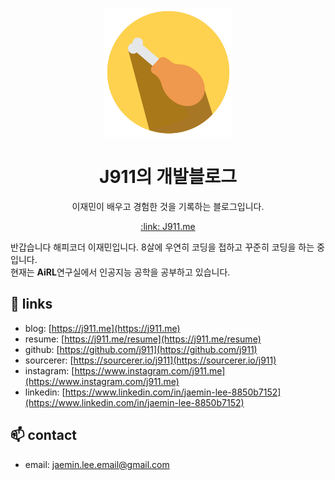 <p align="center">
  <img src="assets/image/logo-round.png">
  <h1 align="center">J911의 개발블로그</h1>
  <p align="center">이재민이 배우고 경험한 것을 기록하는 블로그입니다.</p>
  <p align="center"><a href="https://j911.me" target="_blank">:link: J911.me</a></p>
</p>

반갑습니다 해피코더 이재민입니다. 8살에 우연히 코딩을 접하고 꾸준히 코딩을 하는 중입니다.    
현재는 **AiRL**연구실에서 인공지능 공학을 공부하고 있습니다.

## :link: links
- blog: [https://j911.me](https://j911.me)
- resume: [https://j911.me/resume](https://j911.me/resume)
- github: [https://github.com/j911](https://github.com/j911)
- sourcerer: [https://sourcerer.io/j911](https://sourcerer.io/j911)
- instagram: [https://www.instagram.com/j911.me](https://www.instagram.com/j911.me)
- linkedin: [https://www.linkedin.com/in/jaemin-lee-8850b7152](https://www.linkedin.com/in/jaemin-lee-8850b7152)

## :mailbox: contact
- email: jaemin.lee.email@gmail.com
